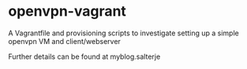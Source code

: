 # openvpn-vagrant

A Vagrantfile and provisioning scripts to investigate setting up a simple openvpn VM and client/webserver

Further details can be found at myblog.salterje
